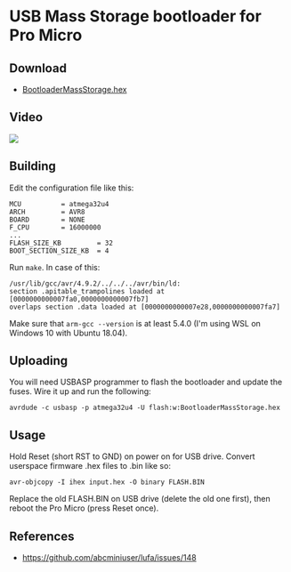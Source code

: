 # USB Mass Storage bootloader for Pro Micro

## Download

* [BootloaderMassStorage.hex](https://raw.githubusercontent.com/joric/lufa/promicro/Bootloaders/MassStorage/BootloaderMassStorage.hex)

## Video

[![](http://img.youtube.com/vi/S4cgjP2mC5c/0.jpg)](https://youtu.be/S4cgjP2mC5c)

## Building

Edit the configuration file like this:

```
MCU          = atmega32u4
ARCH         = AVR8
BOARD        = NONE
F_CPU        = 16000000
...
FLASH_SIZE_KB         = 32
BOOT_SECTION_SIZE_KB  = 4
```

Run `make`. In case of this:

```
/usr/lib/gcc/avr/4.9.2/../../../avr/bin/ld:
section .apitable_trampolines loaded at [0000000000007fa0,0000000000007fb7]
overlaps section .data loaded at [0000000000007e28,0000000000007fa7]
```

Make sure that `arm-gcc --version` is at least 5.4.0 (I'm using WSL on Windows 10 with Ubuntu 18.04).

## Uploading

You will need USBASP programmer to flash the bootloader and update the fuses. Wire it up and run the following:

```
avrdude -c usbasp -p atmega32u4 -U flash:w:BootloaderMassStorage.hex
```

## Usage

Hold Reset (short RST to GND) on power on for USB drive. Convert userspace firmware .hex files to .bin like so:

```
avr-objcopy -I ihex input.hex -O binary FLASH.BIN
```

Replace the old FLASH.BIN on USB drive (delete the old one first), then reboot the Pro Micro (press Reset once).

## References

* https://github.com/abcminiuser/lufa/issues/148


